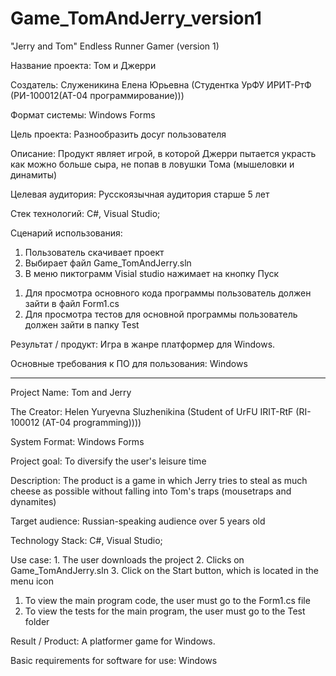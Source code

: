# Game_TomAndJerry_version1
"Jerry and Tom" Endless Runner Gamer (version 1)

Название проекта: Том и Джерри

Создатель: Служеникина Елена Юрьевна (Студентка УрФУ ИРИТ-РтФ (РИ-100012(АТ-04 программирование)))

Формат системы: Windows Forms

Цель проекта: Разнообразить досуг пользователя

Описание: Продукт являет игрой, в которой Джерри пытается украсть как можно больше сыра, не попав в ловушки Тома (мышеловки и динамиты)

Целевая аудитория: Русскоязычная аудитория старше 5 лет

Стек технологий:  С#, Visual Studio;

Сценарий использования:
  1.	Пользователь скачивает проект
  2.	Выбирает файл Game_TomAndJerry.sln
  3.	В меню пиктограмм Visial studio нажимает на кнопку Пуск
1) Для просмотра основного кода программы пользователь должен зайти в файл Form1.cs
2) Для просмотра тестов для основной программы пользователь должен зайти в папку Test

Результат / продукт: Игра в жанре платформер для Windows. 

Основные требования к ПО для пользования: Windows
_________________________________________________________________________________________________________________________________________________________________________________
Project Name: Tom and Jerry

The Creator: Helen Yuryevna Sluzhenikina (Student of UrFU IRIT-RtF (RI-100012 (AT-04 programming))))

System Format: Windows Forms

Project goal: To diversify the user's leisure time

Description: The product is a game in which Jerry tries to steal as much cheese as possible without falling into Tom's traps (mousetraps and dynamites)

Target audience: Russian-speaking audience over 5 years old

Technology Stack: C#, Visual Studio;

Use case:
	1. The user downloads the project
	2. Clicks on Game_TomAndJerry.sln
	3. Click on the Start button, which is located in the menu icon
 1) To view the main program code, the user must go to the Form1.cs file
 2) To view the tests for the main program, the user must go to the Test folder

Result / Product: A platformer game for Windows.

Basic requirements for software for use: Windows
